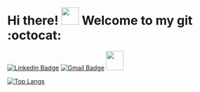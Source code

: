 # Hi there! <img src="https://c.tenor.com/nebZyl8oN7IAAAAi/wave-hello.gif" width="40" height="40"/> Welcome to my git :octocat:
[![Linkedin Badge](https://img.shields.io/badge/-LinkedIn-blue?style=flat-square&logo=Linkedin&logoColor=white&link=hhttps://www.linkedin.com/in/douglaschalegre//)](https://www.linkedin.com/in/douglaschalegre)
[![Gmail Badge](https://img.shields.io/badge/-Gmail-c14438?style=flat-square&logo=Gmail&logoColor=white&link=mailto:douglas.chalegre@gmail.com)](mailto:douglas.chalegre@gmail.com)
<img src="https://c.tenor.com/NeJfHqkmdMIAAAAi/tux-linux-penguin.gif" width="40" height="44"/>

[![Top Langs](https://github-readme-stats.vercel.app/api/top-langs/?username=douglaschalegre&layout=compact)](https://github.com/anuraghazra/github-readme-stats)

